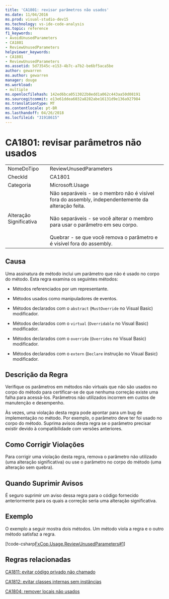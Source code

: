 ```yaml
---
title: 'CA1801: revisar parâmetros não usados'
ms.date: 11/04/2016
ms.prod: visual-studio-dev15
ms.technology: vs-ide-code-analysis
ms.topic: reference
f1_keywords:
- AvoidUnusedParameters
- CA1801
- ReviewUnusedParameters
helpviewer_keywords:
- CA1801
- ReviewUnusedParameters
ms.assetid: 5d73545c-e153-4b7c-a7b2-be6bf5aca5be
author: gewarren
ms.author: gewarren
manager: douge
ms.workload:
- multiple
ms.openlocfilehash: 142ed6bca0513022b8edd1a062c443aa50d08191
ms.sourcegitcommit: e13e61ddea6032a8282abe16131d9e136a927984
ms.translationtype: MT
ms.contentlocale: pt-BR
ms.lasthandoff: 04/26/2018
ms.locfileid: "31918615"
---
```

# <a name="ca1801-review-unused-parameters"></a>CA1801: revisar parâmetros não usados
|||
|-|-|
|NomeDoTipo|ReviewUnusedParameters|
|CheckId|CA1801|
|Categoria|Microsoft.Usage|
|Alteração Significativa|Não separáveis - se o membro não é visível fora do assembly, independentemente da alteração feita.<br /><br /> Não separáveis - se você alterar o membro para usar o parâmetro em seu corpo.<br /><br /> Quebrar - se que você remova o parâmetro e é visível fora do assembly.|

## <a name="cause"></a>Causa
 Uma assinatura de método inclui um parâmetro que não é usado no corpo do método. Esta regra examina os seguintes métodos:

-   Métodos referenciados por um representante.

-   Métodos usados como manipuladores de eventos.

-   Métodos declarados com o `abstract` (`MustOverride` no Visual Basic) modificador.

-   Métodos declarados com o `virtual` (`Overridable` no Visual Basic) modificador.

-   Métodos declarados com o `override` (`Overrides` no Visual Basic) modificador.

-   Métodos declarados com o `extern` (`Declare` instrução no Visual Basic) modificador.

## <a name="rule-description"></a>Descrição da Regra
 Verifique os parâmetros em métodos não virtuais que não são usados no corpo do método para certificar-se de que nenhuma correção existe uma falha para acessá-los. Parâmetros não utilizados incorrem em custos de manutenção e desempenho.

 Às vezes, uma violação desta regra pode apontar para um bug de implementação no método. Por exemplo, o parâmetro deve ter foi usado no corpo do método. Suprima avisos desta regra se o parâmetro precisar existir devido à compatibilidade com versões anteriores.

## <a name="how-to-fix-violations"></a>Como Corrigir Violações
 Para corrigir uma violação desta regra, remova o parâmetro não utilizado (uma alteração significativa) ou use o parâmetro no corpo do método (uma alteração sem quebra).

## <a name="when-to-suppress-warnings"></a>Quando Suprimir Avisos
 É seguro suprimir um aviso dessa regra para o código fornecido anteriormente para os quais a correção seria uma alteração significativa.

## <a name="example"></a>Exemplo
 O exemplo a seguir mostra dois métodos. Um método viola a regra e o outro método satisfaz a regra.

 [!code-csharp[FxCop.Usage.ReviewUnusedParameters#1](../code-quality/codesnippet/CSharp/ca1801-review-unused-parameters_1.cs)]

## <a name="related-rules"></a>Regras relacionadas
 [CA1811: evitar código privado não chamado](../code-quality/ca1811-avoid-uncalled-private-code.md)

 [CA1812: evitar classes internas sem instâncias](../code-quality/ca1812-avoid-uninstantiated-internal-classes.md)

 [CA1804: remover locais não usados](../code-quality/ca1804-remove-unused-locals.md)